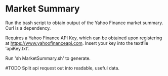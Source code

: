 # Market Summary
Run the bash script to obtain output of the Yahoo Finance market summary. Curl is a dependency.

Requires a Yahoo Finance API Key, which can be obtained upon registering at https://www.yahoofinanceapi.com.
Insert your key into the textfile 'apiKey.txt'.

Run 'sh MarketSummary.sh' to generate.

#TODO
Split api request out into readable, useful data.
